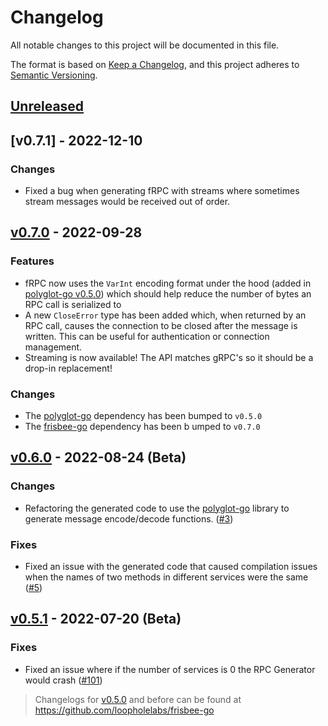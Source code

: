# Changelog

All notable changes to this project will be documented in this file.

The format is based on [Keep a Changelog](https://keepachangelog.com/en/1.0.0/), and this project adheres
to [Semantic Versioning](https://semver.org/spec/v2.0.0.html).

## [Unreleased]

## [v0.7.1] - 2022-12-10

### Changes

- Fixed a bug when generating fRPC with streams where sometimes stream messages would be received out of order. 

## [v0.7.0] - 2022-09-28

### Features

- fRPC now uses the `VarInt` encoding format under the hood (added in [polyglot-go v0.5.0](https://github.com/loopholelabs/polyglot-go)) which should help reduce the number of bytes an RPC call is serialized to
- A new `CloseError` type has been added which, when returned by an RPC call, causes the connection to be closed after the message is written. This can be useful for authentication or connection management. 
- Streaming is now available! The API matches gRPC's so it should be a drop-in replacement! 

### Changes

- The [polyglot-go](https://github.com/loopholelabs/polyglot-go) dependency has been bumped to `v0.5.0`
- The [frisbee-go](https://github.com/loopholelabs/frisbee-go) dependency has been b umped to `v0.7.0`

## [v0.6.0] - 2022-08-24 (Beta)

### Changes

- Refactoring the generated code to use the [polyglot-go](https://github.com/loopholelabs/polyglot-go) library to generate message encode/decode functions. ([#3](https://github.com/loopholelabs/frpc-go/pull/3))

### Fixes

- Fixed an issue with the generated code that caused compilation issues when the names of two methods in different services
  were the same ([#5](https://github.com/loopholelabs/frpc-go/issues/5))

## [v0.5.1] - 2022-07-20 (Beta)

### Fixes

- Fixed an issue where if the number of services is 0 the RPC Generator would
  crash ([#101](https://github.com/loopholelabs/frisbee-go/issues/101))

> Changelogs for [v0.5.0] and before can be found at https://github.com/loopholelabs/frisbee-go

[unreleased]: https://github.com/loopholelabs/frpc-go/compare/v0.7.0...HEAD
[v0.7.0]: https://github.com/loopholelabs/frpc-go/releases/tag/v0.7.0
[v0.6.0]: https://github.com/loopholelabs/frpc-go/releases/tag/v0.6.0
[v0.5.1]: https://github.com/loopholelabs/frpc-go/releases/tag/v0.5.1
[v0.5.0]: https://github.com/loopholelabs/frisbee-go/compare/v0.4.6...v0.5.0
